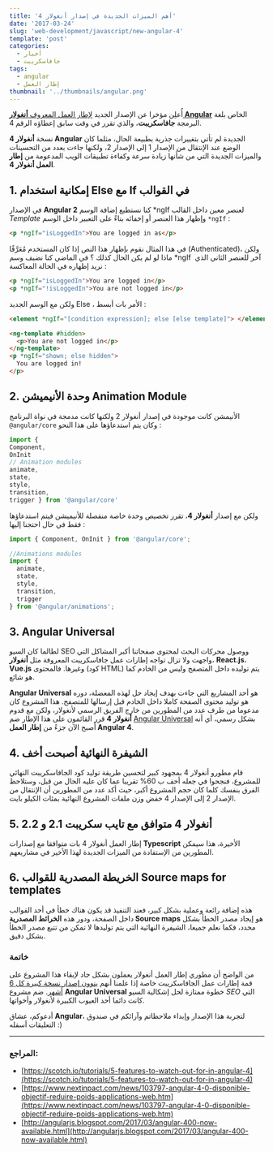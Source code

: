 ```yaml
---
title: 'أهم الميزات الجديدة في إصدار أنغولار 4'
date: '2017-03-24'
slug: 'web-development/javascript/new-angular-4'
template: 'post'
categories:
  - أخبار
  - جافاسكريبت
tags:
  - angular
  - إطار العمل
thumbnail: '../thumbnails/angular.png'
---
```


أُعلِن مؤخرا عن الإصدار الجديد [لإطار العمل المعروف **أنغولار Angular**](http://www.tutomena.com/web-development/javascript/choose-angular/) الخاص بلغة البرمجة **جافاسكريبت**، والذي تقرر في وقت سابق إعطاؤه الرقم 4.

نسخة **أنغولار 4 Angular** الجديدة لم تأتي بتغييرات جذرية بطبيعة الحال، مثلما كان الوضع عند الإنتقال من الإصدار 1 إلى الإصدار 2، ولكنها جاءت بعدد من التحسينات والميزات الجديدة التي من شأنها زيادة سرعة وكفاءة تطبيقات الويب المدعومة من **إطار العمل أنغولار 4**.

## 1. إمكانية استخدام Else مع If في القوالب

في الإصدار **Angular 2** كنا نستطيع إضافة الوسم *ngIf لعنصر معين داخل القالب *Template* وإظهار هذا العنصر أو إخفائه بناءً على التعبير داخل الوسم `*ngIf` :

```html
<p *ngIf="isLoggedIn">You are logged in as</p>
```

في هذا المثال نقوم بإظهار هذا النص إذا كان المستخدم مُعَرَّفًا (Authenticated)، ولكن ماذا لو لم يكن الحال كذلك ؟ في الماضي كنا نضيف وسم \*ngIf  آخر للعنصر الثاني الذي نريد إظهاره في الحالة المعاكسة :

```html
<p *ngIf="isLoggedIn">You are logged in</p>
<p *ngIf="!isLoggedIn">You are not logged in</p>
```

ولكن مع الوسم الجديد Else ، الأمر بات أبسط :

```html
<element *ngIf="[condition expression]; else [else template]"> </element>

<ng-template #hidden>
  <p>You are not logged in</p>
</ng-template>
<p *ngIf="shown; else hidden">
  You are logged in!
</p>
```

## 2. وحدة الأنيميشن Animation Module

الأنيمشن كانت موجودة في إصدار أنغولار 2 ولكنها كانت مدمجة في نواة البرنامج `@angular/core` وكان يتم استدعاؤها على هذا النحو :

```js
import {
Component,
OnInit
// Animation modules
animate,
state,
style,
transition,
trigger } from '@angular/core'
```

ولكن مع إصدار **أنغولار 4**، تقرر تخصيص وحدة خاصة منفصلة للأنيميشن فيتم استدعاؤها فقط في حال احتجنا إليها :

```js
import { Component, OnInit } from '@angular/core';

//Animations modules
import {
  animate,
  state,
  style,
  transition,
  trigger
} from '@angular/animations';
```

## 3. Angular Universal

لطالما كان السيو SEO ووصول محركات البحث لمحتوى صفحاتنا أكبر المشاكل التي واجهت ولا تزال تواجه إطارات عمل جافاسكريبت المعروفة مثل **أنغولار**، **React.js**، **Vue.js** وغيرها. فالمحتوى (كود HTML) يتم توليده داخل المتصفح وليس من الخادم كما هو شائع.

**Angular Universal** هو أحد المشاريع التي جاءت بهدف إيجاد حل لهذه المعضلة، دوره هو توليد محتوى الصفحة كاملا داخل الخادم قبل إرسالها للمتصفح. هذا المشروع كان مدعوما من طرف عدد من المطورين من خارج الفريق الرسمي لأنغولار، ولكن مع قدوم **أنغولار 4** قرر القائمون على هذا الإطار ضم [Angular Universal](https://universal.angular.io/) بشكل رسمي، أي أنه أصبح الآن جزءً من **إطار العمل Angular 4**.

## 4. الشيفرة النهائية أصبحت أخف

قام مطورو أنغولار 4 بمجهود كبير لتحسين طريقة توليد كود الجافاسكريبت النهائي للمشروع، فنجحوا في جعله أخف ب 60% تقريبا عما كان عليه الحال من قبل، وستلاحظ الفرق بنفسك كلما كان حجم المشروع أكبر، حيث أكد عدد من المطورين أن الإنتقال من الإصدار 2 إلى الإصدار 4 خفض وزن ملفات المشروع النهائية بمئات الكيلو بايت.

## 5. أنغولار 4 متوافق مع تايب سكريبت 2.1 و 2.2

إطار العمل أنغولار 4 بات متوافقا مع إصدارات **Typescript** الأخيرة، هذا سيمكن المطورين من الإستفادة من الميزات الجديدة لهذا الأخير في مشاريعهم.

## 6. الخريطة المصدرية للقوالب Source maps for templates

هذه إضافة رائعة وعملية بشكل كبير، فعند التنفيذ قد يكون هناك خطأ في أحد القوالب داخل الصفحة، ودور هذه **الخرائط المصدرية Source maps** هو إيجاد مصدر الخطأ بشكل محدد، فكما نعلم جميعا، الشيفرة النهائية التي يتم توليدها لا تمكن من تتبع مصدر الخطأ بشكل دقيق.

### خاتمة

من الواضح أن مطوري إطار العمل أنغولار يعملون بشكل جاد لإبقاء هذا المشروع على قمة إطارات عمل الجافاسكريبت خاصة إذا علمنا أنهم [ينوون إصدار نسخة كبيرة كل 6 أشهر](https://github.com/angular/angular/blob/master/docs/RELEASE_SCHEDULE.md). ضم مشروع **Angular Universal** خطوة ممتازة لحل إشكالية السيو _SEO_ التي كانت دائما أحد العيوب الكبيرة لأنغولار وأخواتها.

أدعوكم، عشاق **Angular**، لتجربة هذا الإصدار وإبداء ملاحظاتم وآرائكم في صندوق التعليقات أسفله :)

---

### المراجع:

- [https://scotch.io/tutorials/5-features-to-watch-out-for-in-angular-4](https://scotch.io/tutorials/5-features-to-watch-out-for-in-angular-4)
- [https://www.nextinpact.com/news/103797-angular-4-0-disponible-objectif-reduire-poids-applications-web.htm](https://www.nextinpact.com/news/103797-angular-4-0-disponible-objectif-reduire-poids-applications-web.htm)
- [http://angularjs.blogspot.com/2017/03/angular-400-now-available.html](http://angularjs.blogspot.com/2017/03/angular-400-now-available.html)
